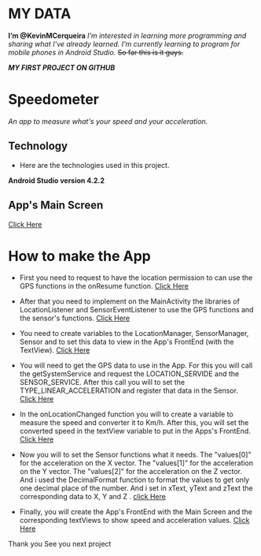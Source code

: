 # MY DATA
**I’m @KevinMCerqueira**
*I’m interested in learning more programming and sharing what I've already learned.*
*I’m currently learning to program for mobile phones in Android Studio.*
~~So far this is it guys.~~

**_MY FIRST PROJECT ON GITHUB_**

# Speedometer

*An app to measure what's your speed and your acceleration.*

## Technology

- Here are the technologies used in this project.

**Android Studio version 4.2.2**

## App's Main Screen
[Click Here](https://github.com/KevinMCerqueira/KevinMCerqueira/blob/main/Main%20Screen%20App.jpeg)

# How to make the App

- First you need to request to have the location permission to can use the GPS functions in the onResume function.
[Click Here](https://github.com/KevinMCerqueira/KevinMCerqueira/blob/main/Location%20Permission.png)

- After that you need to implement on the MainActivity the libraries of LocationListener and SensorEventListener to use the GPS functions and the sensor's functions.
[Click Here](https://github.com/KevinMCerqueira/KevinMCerqueira/blob/main/Libraries%20Implements.png)

- You need to create variables to the LocationManager, SensorManager, Sensor and to set this data to view in the App's FrontEnd (with the TextView).
[Click Here](https://github.com/KevinMCerqueira/KevinMCerqueira/blob/main/Variables%20Sensor%20and%20Location.png)

- You will need to get the GPS data to use in the App. For this you will call the getSystemService and request the LOCATION_SERVIDE and the SENSOR_SERVICE. 
After this call you will to set the TYPE_LINEAR_ACCELERATION and register that data in the Sensor.
[Click Here](https://github.com/KevinMCerqueira/KevinMCerqueira/blob/main/onCreate%20Function.png)

- In the onLocationChanged function you will to create a variable to measure the speed and converter it to Km/h. After this, you will set the converted speed 
in the textView variable to put in the Apps's FrontEnd.
[Click Here](https://github.com/KevinMCerqueira/KevinMCerqueira/blob/main/onLocationChanged%20Function.png)

- Now you will to set the Sensor functions what it needs. The "values[0]" for the acceleration on the X vector. The "values[1]" for the acceleration on the Y vector. 
The "values[2]" for the acceleration on the Z vector. And i used the DecimalFormat function to format the values to get only one decimal place of the number. 
And i set in xText, yText and zText the corresponding data to X, Y and Z .
[click Here](https://github.com/KevinMCerqueira/KevinMCerqueira/blob/main/onSensorChanged%20Function.png)

- Finally, you will create the App's FrontEnd with the Main Screen and the corresponding textViews to show speed and acceleration values.
[Click Here](https://github.com/KevinMCerqueira/KevinMCerqueira/blob/main/FrontEnd%20App.png)

Thank you
See you next project
